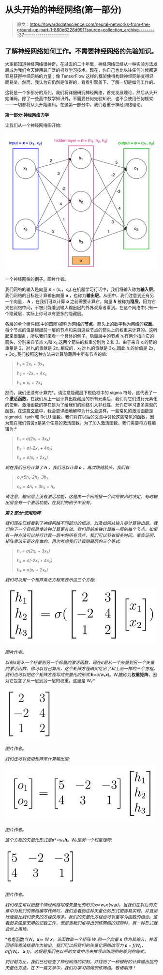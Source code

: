 # 从头开始的神经网络(第一部分)

> 原文：<https://towardsdatascience.com/neural-networks-from-the-ground-up-part-1-880e6228d991?source=collection_archive---------37----------------------->

## 了解神经网络如何工作。不需要神经网络的先验知识。

大家都知道神经网络很神奇。在过去的二十年里，神经网络已经从一种实验方法发展成为我们今天使用最广泛的机器学习技术。现在，你自己也比以往任何时候都更容易获得神经网络的力量；像 TensorFlow 这样的框架使得构建神经网络变得轻而易举。然而，我认为它仍然是值得的，看看引擎盖下，了解一切是如何工作的。

这将是一个多部分的系列，我们将详细研究神经网络，首先发展理论，然后从头开始编码。除了一些高中数学知识外，不需要任何先验知识，也不会使用任何框架——一切都将从头开始编码。在这第一部分中，我们着重于神经网络理论。

**第一部分:神经网络力学**

让我们从一个神经网络图开始:

![](img/bf993ef6de4d41781efd93bd099074ea.png)

一个神经网络的例子。图片作者。

我们网络的输入是向量 ***x*** = (x₁，x₂).在机器学习行话中，我们将输入称为**输入层**。我们网络的目标是计算输出向量 ***o*** ，也称为**输出层**。从图中，我们注意到还有另一个向量， ***h*** ，在我们可以计算 ***o*** 之前需要计算它。向量 ***h*** 被称为**隐层**，因为它夹在网络中间，不被只能看到输入输出层的外界观察者看到。在这个网络中只有一个隐藏层，实际上你可以有更多的隐藏层。

各层的单个组件(图中的圆圈)被称为网络的**节点**。箭头上的数字称为网络的**权重**。每个节点的值是根据前一层的节点和来自这些节点的箭头上的权重来计算的。这听起来很混乱，所以我们来看一个具体的例子。隐藏层中的节点 h₁有两个指向它的箭头，分别来自节点 x₁和 x₂.这两个箭头的权重分别为 2 和 3。由于来自 x₁的箭的重量是 2，对 h₁的贡献是 2x₁.相应的，x₂对 h₁的贡献是 3x₂.因此 h₁的价值是 2x₁ + 3x₂.我们按照这种方法来计算隐藏层中所有节点的值:

> h₁ = 2x₁ + 3x₂
> 
> h₂ = -2x₁ + 4x₂
> 
> h₃ = x₁ + 2x₂

然而，我们还没有计算完*。请注意隐藏层下橙色框中的 sigma 符号。这代表了一个**激活函数**，在我们从上一层计算出隐藏层的所有元素后，我们对它们进行元素化的使用。激活函数的存在是为了给我们的网络引入非线性，允许它学习更多类型的函数。在这篇[文章](/understanding-the-expressive-power-of-neural-networks-d4918c9e98da)中，我会更详细地解释为什么会这样。一些常见的激活函数是 sigmoid、tanh 和 ReLU 函数。我们将在以后的文章中讨论这些常见的函数，因为现在我们假设σ是某个任意的激活函数。为了加入激活函数，我们需要将方程编辑为:*

> *h₁ = σ(2x₁ + 3x₂)*
> 
> *h₂ = σ(-2x₁ + 4x₂)*
> 
> *h₃ = σ(x₁ + 2x₂)*

*现在我们已经计算了 ***h*** ，我们可以计算 ***o*** 。再次跟随箭头，我们有:*

> *o₁=5h₁–2h₂–3h₃*
> 
> *o₂ = 4h₁ + 3h₂ + h₃*

*请注意，输出层上没有激活功能，这是由一个网络接一个网络做出的决定。有时输出层会有一个激活功能，在我们的例子中没有。*

***第 2 部分:使用矩阵***

*我们现在已经看到了神经网络不同部分的概述，以及如何从输入层计算输出层。我们的下一个目标是使这种计算更有效。我们目前单独计算每一层的每个节点。如果有一种方法可以并行计算一层中的所有节点，我们可以节省很多时间。事实证明，矩阵乘法正是这样做的。再次考虑我们计算隐藏层的三个等式:*

> *h₁ = σ(2x₁ + 3x₂)*
> 
> *h₂ = σ(-2x₁ + 4x₂)*
> 
> *h₃ = σ(x₁ + 2x₂)*

*我们可以用一个矩阵乘法方程来表示这三个方程:*

*![](img/1df8bb9a4cc3bee9534950d9d9b8723f.png)*

*图片作者。*

*以前σ是从一个标量到另一个标量的激活函数，现在σ是从一个矢量到另一个矢量的激活函数。你可以自己算出，这个矩阵方程确实给出了和上面一样的三个方程。我们也可以把这个矩阵方程写成矢量化的形式:**h**=σ(w₁****x***)。W₁被称为**权重矩阵**，因为它包含了从一层到另一层的权重。这里是 W₁:*

*![](img/c4a477d7930678b80647e89f32e7ad88.png)*

*图片作者。*

*我们还可以使用矩阵来计算输出层:*

*![](img/7421cc5d8dcad7dbfc789ac35c14e125.png)*

*图片作者。*

*这个方程的矢量化形式是***o***=w₂****h***。W₂是另一个权重矩阵:*

*![](img/d37b0adf84401b57e6ee8ae19bfb743b.png)*

*图片作者。*

*我们现在可以把整个神经网络写成矢量化的形式:***o***=w₂*σ(w₁****x***)。当我们在以后的文章中为我们的网络编写代码时，我们会看到这种矢量化的形式更容易实现，并且运行速度比我们原来的方程快得多。我们的矢量化方程也可以重写为函数的组合。这看起来像是无用的记数工作，但是当我们推导出训练网络的规则时，另一种形式就会派上用场。*

*考虑函数 f(W，***x***)= W ****x***。该函数取一个矩阵 W 和一个向量 ***x*** 作为其输入，并返回矩阵乘法结果作为输出。我们可以把我们的矢量化网络改写为 ***o*** = f(W₂，σ(f(W₁， ***x*** ))。这将是我们在以后的文章中用来推导训练网络的规则的等式。*

*到目前为止，我们已经检查了神经网络的机制，并找到了一种很好的计算输出层的矢量化方法。在下一篇文章中，我们将学习如何训练网络。敬请期待！*